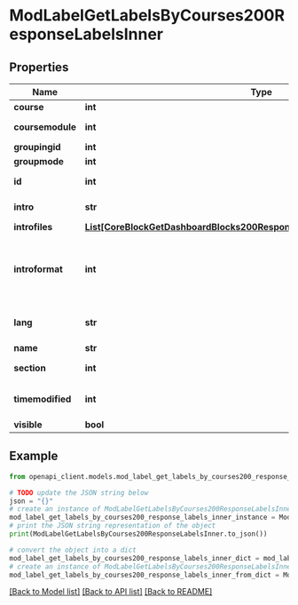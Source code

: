 # ModLabelGetLabelsByCourses200ResponseLabelsInner


## Properties

Name | Type | Description | Notes
------------ | ------------- | ------------- | -------------
**course** | **int** | Course id | [optional] 
**coursemodule** | **int** | Course module id | [optional] 
**groupingid** | **int** | Group id | [optional] 
**groupmode** | **int** | Group mode | [optional] 
**id** | **int** | Activity instance id | [optional] 
**intro** | **str** | Activity introduction | [optional] 
**introfiles** | [**List[CoreBlockGetDashboardBlocks200ResponseBlocksInnerContentsFilesInner]**](CoreBlockGetDashboardBlocks200ResponseBlocksInnerContentsFilesInner.md) |  | [optional] 
**introformat** | **int** | intro format (1 &#x3D; HTML, 0 &#x3D; MOODLE, 2 &#x3D; PLAIN, or 4 &#x3D; MARKDOWN) | [optional] 
**lang** | **str** | Forced activity language | [optional] 
**name** | **str** | Activity name | [optional] 
**section** | **int** | Course section id | [optional] 
**timemodified** | **int** | Last time the label was modified | [optional] [default to null]
**visible** | **bool** | Visible | [optional] 

## Example

```python
from openapi_client.models.mod_label_get_labels_by_courses200_response_labels_inner import ModLabelGetLabelsByCourses200ResponseLabelsInner

# TODO update the JSON string below
json = "{}"
# create an instance of ModLabelGetLabelsByCourses200ResponseLabelsInner from a JSON string
mod_label_get_labels_by_courses200_response_labels_inner_instance = ModLabelGetLabelsByCourses200ResponseLabelsInner.from_json(json)
# print the JSON string representation of the object
print(ModLabelGetLabelsByCourses200ResponseLabelsInner.to_json())

# convert the object into a dict
mod_label_get_labels_by_courses200_response_labels_inner_dict = mod_label_get_labels_by_courses200_response_labels_inner_instance.to_dict()
# create an instance of ModLabelGetLabelsByCourses200ResponseLabelsInner from a dict
mod_label_get_labels_by_courses200_response_labels_inner_from_dict = ModLabelGetLabelsByCourses200ResponseLabelsInner.from_dict(mod_label_get_labels_by_courses200_response_labels_inner_dict)
```
[[Back to Model list]](../README.md#documentation-for-models) [[Back to API list]](../README.md#documentation-for-api-endpoints) [[Back to README]](../README.md)


